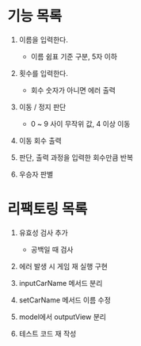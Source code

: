 # 기능 목록

1. 이름을 입력한다.
   - 이름 쉼표 기준 구분, 5자 이하
2. 횟수를 입력한다.
   - 회수 숫자가 아니면 에러 출력
3. 이동 / 정지 판단
   - 0 ~ 9 사이 무작위 값, 4 이상 이동
4. 이동 회수 출력

5. 판단, 출력 과정을 입력한 회수만큼 반복

6. 우승자 판별

# 리팩토링 목록

1. 유효성 검사 추가

   - 공백일 때 검사

2. 에러 발생 시 게임 재 실행 구현

3. inputCarName 메서드 분리

4. setCarName 메서드 이름 수정

5. model에서 outputView 분리

6. 테스트 코드 재 작성
